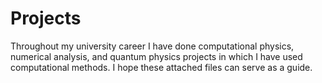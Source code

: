 # Projects
Throughout my university career I have done computational physics, numerical analysis, and quantum physics projects in which I have used computational methods. I hope these attached files can serve as a guide.

